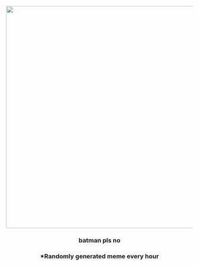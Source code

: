<p align="center">
        <img src="https://i.redd.it/w39pi3ph0dq81.png" width="600" height="600">
        </p>
        <h3 align="center">batman pls no</h3>
        <h3 align="center">*Randomly generated meme every hour</h3>
    